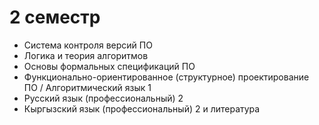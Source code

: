 # 2 семестр
- Система контроля версий ПО
- Логика и теория алгоритмов
- Основы формальных спецификаций ПО
- Функционально-ориентированное (структурное) проектирование ПО / Алгоритмический язык 1
- Русский язык (профессиональный) 2
- Кыргызский язык (профессиональный) 2 и литература
